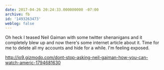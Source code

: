 ```yaml
---
date: 2017-04-26 20:24:33.000000000 -07:00
archive: fb
id: '1493263473'
weblog: false
---
```


Oh heck I teased Neil Gaiman with some twitter shenanigans and it completely blew up and now there's some internet article about it. Time for me to delete all my accounts and hide for a while. I'm feeling exposed. 

http://io9.gizmodo.com/dont-stop-asking-neil-gaiman-how-you-can-watch-americ-1794681630
